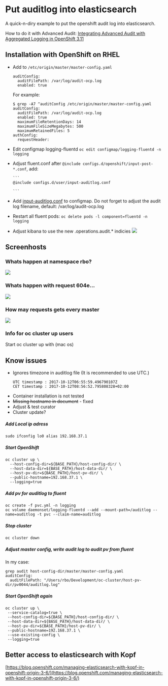 # Put auditlog into elasticsearch
A quick-n-diry example to put the openshift audit log into elasticsearch.

How to do it with Advanced Audit: 
[Integrating Advanced Audit with Aggregated Logging in OpenShift 3.11](https://austindewey.com/2018/10/17/integrating-advanced-audit-with-aggregated-logging-in-openshift-3-11/)


## Installation with OpenShift on RHEL

- Add to ```/etc/origin/master/master-config.yaml```
    
    ```
    auditConfig:
      auditFilePath: /var/log/audit-ocp.log
      enabled: true
    ```
    
    For example:
    
    ```
    $ grep -A7 ^auditConfig /etc/origin/master/master-config.yaml
    auditConfig:
      auditFilePath: /var/log/audit-ocp.log
      enabled: true
      maximumFileRetentionDays: 14
      maximumFileSizeMegabytes: 500
      maximumRetainedFiles: 5
    authConfig:
      requestHeader:
    ```

-  Edit configmap logging-fluentd ```oc edit configmap/logging-fluentd -n logging```
  - Adjust fluent.conf after ```@include configs.d/openshift/input-post-*.conf```, add:
      
        ```
        @include configs.d/user/input-auditlog.conf
       
        ```

  - Add  [input-auditlog.conf](input-auditlog.conf) to configmap. Do not forget to adjust the audit log filename, default: /var/log/audit-ocp.log
  - Restart all fluent pods: ```oc delete pods -l component=fluentd -n logging```
- Adjust kibana to use the new .operations.audit.* indicies ![](screenshots/indicies_setup.png)


## Screenhosts
### Whats happen at namespace rbo?
![](screenshots/example1.png)

### Whats happen with request 604e...
![](screenshots/example2.png)

### How may requests gets every master
![](screenshots/example3.png)


### Info for oc cluster up users
Start oc cluster up with (mac os)

## Know issues
- Ignores timezone in auditlog file (It is recommended to use UTC.)
    ```
    UTC timestamp : 2017-10-12T06:55:59.496790107Z
    CET timestamp : 2017-10-12T08:56:52.795808328+02:00
    ```
- Container installation is not tested
- ~~Missing hostname in document~~ - fixed
- Adjust & test curator
- Cluster update?


##### Add Local ip adress
```sudo ifconfig lo0 alias 192.168.37.1```
##### Start OpenShift
```
oc cluster up \
  --host-config-dir=${BASE_PATH}/host-config-dir/ \
  --host-data-dir=${BASE_PATH}/host-data-dir/ \
  --host-pv-dir=${BASE_PATH}/host-pv-dir/ \
  --public-hostname=192.168.37.1 \
  --logging=true
```

##### Add pv for auditlog to fluent
```
oc create -f pvc.yml -n logging
oc volume daemonset/logging-fluentd --add --mount-path=/auditlog --name=auditlog -t pvc --claim-name=auditlog
```
##### Stop cluster
```
oc cluster down
```
#####  Adjust master config, write audit log to audit pv from fluent
In my case:

```
grep audit host-config-dir/master/master-config.yaml
auditConfig:
  auditFilePath: "/Users/rbo/Development/oc-cluster/host-pv-dir/pv0044/auditlog.log"
```
##### Start OpenShift again
```
oc cluster up \
 --service-catalog=true \
 --host-config-dir=${BASE_PATH}/host-config-dir/ \
 --host-data-dir=${BASE_PATH}/host-data-dir/ \
 --host-pv-dir=${BASE_PATH}/host-pv-dir/ \
 --public-hostname=192.168.37.1 \
 --use-existing-config \
 --logging=true
```




## Better access to elasticsearch with Kopf

[https://blog.openshift.com/managing-elasticsearch-with-kopf-in-openshift-origin-3-6/](https://blog.openshift.com/managing-elasticsearch-with-kopf-in-openshift-origin-3-6/)

